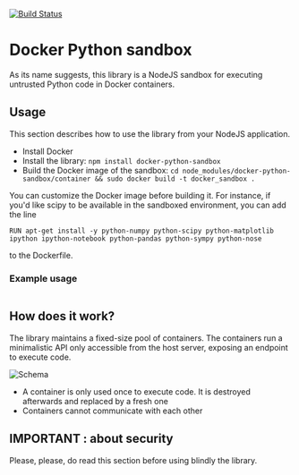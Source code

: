 [![Build Status](https://travis-ci.com/christophetd/docker-python-sandbox-v2.svg?token=XndQsXByyZvxbqRRWyCC&branch=master)](https://travis-ci.com/christophetd/docker-python-sandbox-v2)

# Docker Python sandbox

As its name suggests, this library is a NodeJS sandbox for executing untrusted Python code in Docker containers.

## Usage

This section describes how to use the library from your NodeJS application.

- Install Docker
- Install the library: `npm install docker-python-sandbox`
- Build the Docker image of the sandbox: `cd node_modules/docker-python-sandbox/container && sudo docker build -t docker_sandbox .`

You can customize the Docker image before building it. For instance, if you'd like scipy to be available in the sandboxed environment, you can add the line

```
RUN apt-get install -y python-numpy python-scipy python-matplotlib ipython ipython-notebook python-pandas python-sympy python-nose
```

to the Dockerfile.

### Example usage

```

```

## How does it work?

The library maintains a fixed-size pool of containers. The containers run a minimalistic API only accessible from the host server, exposing an endpoint to execute code. 

![Schema](https://i.imgur.com/i8O7v2a.png)

- A container is only used once to execute code. It is destroyed afterwards and replaced by a fresh one
- Containers cannot communicate with each other

## IMPORTANT : about security

Please, please, do read this section before using blindly the library.
